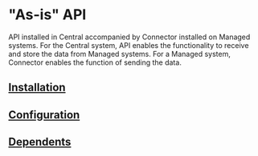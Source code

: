 # "As-is" API

API installed in Central accompanied by Connector installed on Managed systems. For the Central system, API enables the functionality to receive and store the data from Managed systems. For a Managed system, Connector enables the function of sending the data.

## [Installation](inst.md)

## [Configuration](conf.md)
## [Dependents](dependents.md)
